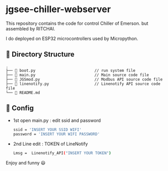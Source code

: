 # jgsee-chiller-webserver

This repository contains the code for control Chiller of Emerson. but assembled by RITCHAI.

I do deployed on ESP32 microcontrollers used by Micropython.

## 📂 Directory Structure
    .
    ├── 📄 boot.py                          // run system file
    ├── 📄 main.py                          // Main source code file
    ├── 📄 JGSmod.py                        // Modbus API source code file
    ├── 📄 linenotify.py                    // Linenotify API source code file
    └── 📄 README.md

## 🔨 Config
- 1st open main.py : edit ssid and password 

  ```sh
  ssid = 'INSERT YOUR SSID WIFI'
  password = 'INSERT YOUR WIFI PASSWORD'
  ```

- 2nd Line edit : TOKEN of  LineNotify
  ```sh
  Lmsg =  Linenotify_API("INSERT YOUR TOKEN")
  ```

Enjoy and funny :smiley:
